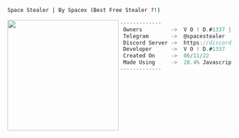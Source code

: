 ```bat
Space Stealer | By Spacex (Best Free Stealer ?!)
```

<img align="left" src="https://cdn.discordapp.com/attachments/951925116227436624/951928844179345488/a_784207f09bfed6210be3fc12eb6c66d5.gif" width="250" /> 

```csharp
-------------
 Owners         ->  V O ! D.#1337 | exploit#1337 | ClutchR#0204 | Kropz#9862
 Telegram       ->  @spacestealer
 Discord Server ->  https://discord.gg/6uA3Cyx3nU
 Developer      ->  V O ! D.#1337
 Created On     ->  06/11/22
 Made Using     ->  28.4% Javascript | 71.6% Node.js
-------------
```
